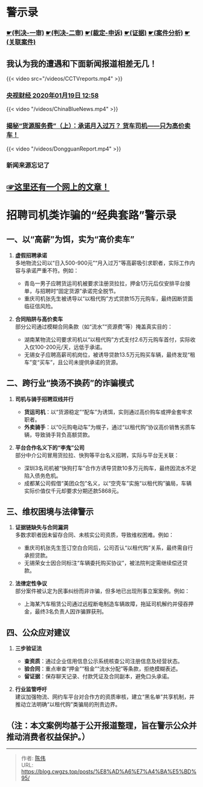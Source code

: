 # 警示录


### [**☛(判决-一审)**](/posts/一审广州市白云区人民法院) [**☛(判决-二审)**](/posts/二审广东省广州市中级人民法院) [**☛(裁定-申诉)**](/posts/申诉广东省高级人民法院) [☛(证据)](/posts/证据) [☛(案件分析)](/posts/案件分析) [☛(关联案件)](/posts/其他相关的例子)

## 我认为我的遭遇和下面新闻报道相差无几！

{{&lt; video src=&#34;/videos/CCTVreports.mp4&#34;  &gt;}}

### [央视财经 2020年01月19日 12:58](http://tv.cctv.com/2020/01/19/VIDEDfSvIqg47JIkXH9yd5vd200119.shtml)

{{&lt; video &#34;/videos/ChinaBlueNews.mp4&#34; &gt;}}

### [揭秘“货源服务费”（上）：承诺月入过万？ 货车司机——只为高价卖车！](http://tv.cztv.com/vplay/866208.html)

{{&lt; video &#34;/videos/DongguanReport.mp4&#34; &gt;}}

### 新闻来源忘记了

## [☞这里还有一个网上的文章！](http://www.360che.com/driver/201130/156796.html)

# 招聘司机类诈骗的“经典套路”警示录

## 一、以“高薪”为饵，实为“高价卖车”

1. **虚假招聘承诺**  
   多地物流公司以“日入500-900元”“月入过万”等高薪吸引求职者，实际工作内容与承诺严重不符。例如：  
   
   - 青岛一男子应聘货运司机被要求注册货拉拉，押金1万元后仅安排平台接单，与招聘时“固定货源”承诺完全脱节。  
   - 重庆司机张先生被诱导以“以租代购”方式贷款15万元购车，最终因断贷面临征信风险。  

2. **合同陷阱与高价卖车**  
   部分公司通过模糊合同条款（如“流水”“资源费”等）掩盖真实目的：  
   
   - 湖南某物流公司要求司机以“以租代购”方式支付2.6万元购车首付，实际收入仅100-200元/天，远低于承诺。  
   - 无锡女子应聘高薪司机岗位，被诱导贷款13.5万元购买车辆，最终发现“租车”变“买车”，且公司未提供承诺的货源。  

## 二、跨行业“换汤不换药”的诈骗模式

1. **司机与骑手招聘双线并行**  
   
   - **货运司机**：以“货源稳定”“配车”为诱饵，实则通过高价购车或押金套牢求职者。  
   - **外卖骑手**：以“0元购电动车”为幌子，通过“以租代购”协议高价销售劣质车辆，导致骑手背负高额贷款。  

2. **平台合作名义下的“李鬼”公司**  
   部分中介公司冒用货拉拉、快狗等平台名义招聘，实际与平台无关联：  
   
   - 深圳3名司机被“快狗打车”合作方诱导贷款10多万元购车，最终因流水不足陷入债务危机。  
   - 成都某公司假借“美团众包”名义，以“空壳车”实施“以租代购”骗局，车辆实际价值仅千元却要求分期还款5868元。  

## 三、维权困境与法律警示

1. **证据链缺失与合同漏洞**  
   多数求职者因未留存合同、未核实公司资质，导致维权困难。例如：  
   
   - 重庆司机张先生签订空白合同后，公司否认“以租代购”关系，最终需自行承担贷款。  
   - 无锡荣女士因合同标注“车辆委托购买协议”，被法院判定需继续偿还贷款。  

2. **法律定性争议**  
   部分案件被认定为民事纠纷而非诈骗，但多地已出现刑事立案案例。例如：  
   
   - 上海某汽车租赁公司通过远程断电制造车辆故障，拖延司机解约并侵吞押金，最终3名负责人因诈骗罪获刑。  

## 四、公众应对建议

1. **三步验证法**  
   
   - **查资质**：通过企业信用信息公示系统核查公司注册信息及经营状态。  
   - **验合同**：重点审查“押金”“租金”“流水分配”等条款，拒绝模糊表述。  
   - **留证据**：保存聊天记录、付款凭证及合同副本，避免口头承诺。  

2. **行业监管呼吁**  
   建议加强物流、网约车平台对合作方的资质审核，建立“黑名单”共享机制，并推动立法明确“以租代购”类骗局的刑责边界。  

## （注：本文案例均基于公开报道整理，旨在警示公众并推动消费者权益保护。）


---

> 作者: [陈伟](https://blog.cwgzs.top)  
> URL: https://blog.cwgzs.top/posts/%E8%AD%A6%E7%A4%BA%E5%BD%95/  

